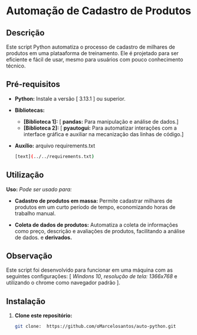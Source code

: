 # Automação de Cadastro de Produtos

## Descrição
Este script Python automatiza o processo de cadastro de milhares de produtos em uma plataaforma de treinamento. Ele é projetado para ser eficiente e fácil de usar, mesmo para usuários com pouco conhecimento técnico.

## Pré-requisitos

* **Python:** Instale a versão [ 3.13.1 ] ou superior.

* **Bibliotecas:**
  * **[Biblioteca 1]:** [ **pandas:** Para manipulação e análise de dados.]
  * **[Biblioteca 2]:** [ **pyautogui:** Para automatizar interações com a interface gráfica e auxiliar na mecanização das linhas de código.]

* **Auxílio:** arquivo requirements.txt
  ```bash
  [text](../../requirements.txt)
## Utilização 

 **Uso:** *Pode ser usado para:* 

* **Cadastro de produtos em massa:** Permite cadastrar milhares de produtos em um curto período de tempo, economizando horas de trabalho manual.

* **Coleta de dados de produtos:** Automatiza a coleta de informações como preço, descrição e avaliações de produtos, facilitando a análise de dados. e **derivados.**

## Observação
Este script foi desenvolvido para funcionar em uma máquina com as seguintes configurações: [ *Windons 10*, *resolução de tela: 1366x768* e utilizando o chrome como navegador padrão ].

## Instalação
1. **Clone este repositório:**
   ```bash
   git clone:  https://github.com/oMarcelosantos/auto-python.git
